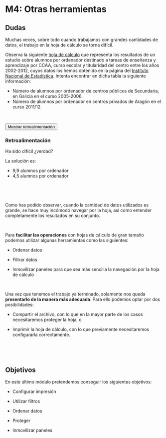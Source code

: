 
# M4: Otras herramientas

## Dudas

Muchas veces, sobre todo cuando trabajamos con grandes cantidades de datos, el trabajo en la hoja de cálculo se torna difícil.

Observa la siguiente [hoja de cálculo](http://aularagon.catedu.es/materialesaularagon2013/hojacalc/datos.xls) que representa los resultados de un estudio sobre alumnos por ordenador destinado a tareas de enseñanza y aprendizaje por CCAA, curso escolar y titularidad del centro entre los años 2002-2012, cuyos datos los hemos obtenido en la página del [Instituto Nacional de Estadística](http://www.ine.es/). Intenta encontrar en dicha tabla la siguiente información:

- Número de alumnos por ordenador de centros públicos de Secundaria, en Galicia en el curso 2005-2006.
- Número de alumnos por ordenador en centros privados de Aragón en el curso 2011/12.

 

<script type="text/javascript">var feedback24_9text = "Mostrar retroalimentación";</script><input class="feedbackbutton" name="toggle-feedback-24_9" onclick="$exe.toggleFeedback(this,true);return false" type="button" value="Mostrar retroalimentación"/>

### Retroalimentación

Ha sido difícil ¿verdad?

La solución es:

- 9,9 alumnos por ordenador
- 4,5 alumnos por ordenador

 

 

Como has podido observar, cuando la cantidad de datos utilizados es grande, se hace muy incómodo navegar por la hoja, así como entender completamente los resultados en su conjunto.

 

Para **facilitar las operaciones** con hojas de cálculo de gran tamaño podemos utilizar algunas herramientas como las siguientes:

- Ordenar datos

- Filtrar datos

- Inmovilizar paneles para que sea más sencilla la navegación por la hoja de cálculo

 

Una vez que tenemos el trabajo ya terminado, solamente nos queda **presentarlo de la manera más adecuada**. Para ello podemos optar por dos posibilidades:

- Compartir el archivo, con lo que en la mayor parte de los casos necesitaremos proteger la hoja, o

- Imprimir la hoja de cálculo, con lo que previamente necesitaremos configurarla correctamente.

 

 

## Objetivos

En este último módulo pretendemos conseguir los siguientes objetivos:

- Configurar impresión

- Utilizar filtros

- Ordenar datos

- Proteger 

- Inmovilizar paneles

